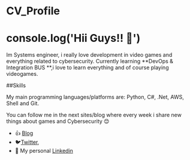 # CV_Profile
# console.log('Hii Guys!! 👋')
Im Systems engineer, i really love development in video games and everything related to cybersecurity. Currently learning **DevOps & Integration BUS **,i love to learn everything and of course playing videogames.

##Skills

My main programming languages/platforms are: Python, C#, .Net, AWS, Shell and Git.

You can follow me in the next sites/blog where every week i share new things about games and Cybersecurity 😊
- 👍 [Blog](https://ciberseguridad-y-mas-cosas.blogspot.com)
- 🐦[Twitter](https://www.twitter.com/This_JD23 "Twitter profile"), 
- 💼 My personal [Linkedin](https://www.linkedin.com/in/juan-diego-borda-lombana23/")
